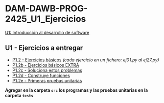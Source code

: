 # DAM-DAWB-PROG-2425_U1_Ejercicios

[U1: Introducción al desarrollo de software](https://revilofe.github.io/section1/u01/)

## U1 - Ejercicios a entregar

   * [P1.2 - Ejercicios básicos](https://revilofe.github.io/section1/u01/practica/PROG-U1.-Practica002/) *(cada ejercicio en un fichero: ej01.py al ej27.py)*
   * [P1.2b - Ejercicios básicos EXTRA](info/p1.2b_ejercicios_basicos_EXTRA.md)
   * [P1.2c - Soluciona estos problemas](info/p1.2c_soluciona_estos_problemas.md)
   * [P1.2d - Construye funciones](info/p1.2d_construye_funciones.md)
   * [P1.2e - Primeras pruebas unitarias](info/p1.2e_pruebas_unitarias.md)

**Agregar en la carpeta ```src``` los programas y las pruebas unitarias en la carpeta ```tests```**